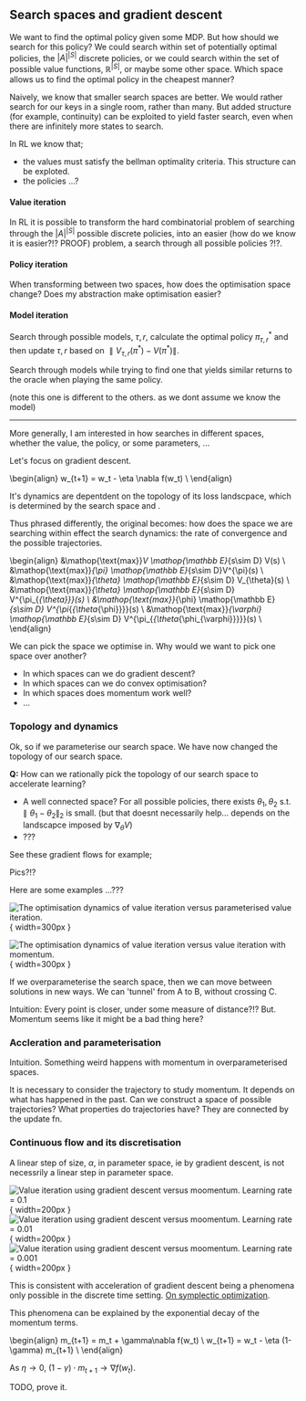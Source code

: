 ## Search spaces and gradient descent

We want to find the optimal policy given some MDP. But how should we search for this policy? We could search within set of potentially optimal policies, the $|A|^{|S|}$ discrete policies, or we could search within the set of possible value functions, $\mathbb R^{|S|}$, or maybe some other space. Which space allows us to find the optimal policy in the cheapest manner?

Naively, we know that smaller search spaces are better. We would rather search for our keys in a single room, rather than many. But added structure (for example, continuity) can be exploited to yield faster search, even when there are infinitely more states to search.

In RL we know that;
- the values must satisfy the bellman optimality criteria. This structure can be exploted.
- the policies ...?

#### Value iteration

In RL it is possible to transform the hard combinatorial problem of searching through the $|A|^{|S|}$ possible discrete policies, into an easier (how do we know it is easier?!? PROOF) problem, a search through all possible policies $?!?$.

#### Policy iteration

When transforming between two spaces, how does the optimisation space change?
Does my abstraction make optimisation easier?

#### Model iteration

Search through possible models, $\tau, r$, calculate the optimal policy $\pi^{* }_{\tau, r}$ and then update $\tau, r$ based on $\parallel V_{\tau, r}(\pi^{* }) - V(\pi^{* }) \parallel$.

Search through models while trying to find one that yields similar returns to the oracle when playing the same policy.

(note this one is different to the others. as we dont assume we know the model)

***

More generally, I am interested in how searches in different spaces, whether the value, the policy, or some parameters, ...

Let's focus on gradient descent.

\begin{align}
w_{t+1} = w_t - \eta \nabla f(w_t) \\
\end{align}

It's dynamics are depentdent on the topology of its loss landscpace, which is determined by the search space and .

Thus phrased differently, the original becomes: how does the space we are searching within effect the search dynamics: the rate of convergence and the possible trajectories.


\begin{align}
&\mathop{\text{max}}_V \mathop{\mathbb E}_{s\sim D} V(s) \\
&\mathop{\text{max}}_{\pi} \mathop{\mathbb E}_{s\sim D}V^{\pi}(s) \\
&\mathop{\text{max}}_{\theta} \mathop{\mathbb E}_{s\sim D} V_{\theta}(s) \\
&\mathop{\text{max}}_{\theta} \mathop{\mathbb E}_{s\sim D} V^{\pi_{_{\theta}}}(s) \\
&\mathop{\text{max}}_{\phi} \mathop{\mathbb E}_{s\sim D} V^{\pi_{_{\theta_{\phi}}}}(s) \\
&\mathop{\text{max}}_{\varphi} \mathop{\mathbb E}_{s\sim D} V^{\pi_{_{\theta_{\phi_{\varphi}}}}}(s) \\
\end{align}

We can pick the space we optimise in. Why would we want to pick one space over another?

- In which spaces can we do gradient descent?
- In which spaces can we do convex optimisation?
- In which spaces does momentum work well?
- ...

### Topology and dynamics

Ok, so if we parameterise our search space. We have now changed the topology of our search space.

__Q:__ How can we rationally pick the topology of our search space to accelerate learning?

- A well connected space? For all possible policies, there exists $\theta_1, \theta_2 \text{ s.t. } \parallel \theta_1- \theta_2\parallel_2$ is small. (but that doesnt necessarily help... depends on the landscapce imposed by $\nabla_{\theta} V$)
- ???


See these gradient flows for example;

Pics?!?

Here are some examples ...???

![The optimisation dynamics of value iteration versus parameterised value iteration.](../../pictures/figures/vi-vs-pvi.png){ width=300px }

![The optimisation dynamics of value iteration versus value iteration with momentum.](../../pictures/figures/vi_sgd-vs-vi_mom.png){ width=300px }

If we overparameterise the search space, then we can move between solutions in new ways. We can 'tunnel' from A to B, without crossing C.

Intuition: Every point is closer, under some measure of distance?!?
But. Momentum seems like it might be a bad thing here?

### Accleration and parameterisation

Intuition. Something weird happens with momentum in overparameterised spaces.

It is necessary to consider the trajectory to study momentum. It depends on what has happened in the past.
Can we construct a space of possible trajectories?
What properties do trajectories have? They are connected by the update fn.

### Continuous flow and its discretisation

A linear step of size, $\alpha$, in parameter space, ie by gradient descent, is not necessrily a linear step in parameter space.

<!-- ![The gradient field dV as a function of different learning. ](../../code/search_dynamics/figs/lr_limit_pvi.png){ width=300px } -->


![Value iteration using gradient descent versus moomentum. Learning rate = 0.1](../../pictures/figures/vi_sgd-vs-vi_mom_0.1.png){ width=200px }
![Value iteration using gradient descent versus moomentum. Learning rate = 0.01](../../pictures/figures/vi_sgd-vs-vi_mom_0.01.png){ width=200px }
![Value iteration using gradient descent versus moomentum. Learning rate = 0.001](../../pictures/figures/vi_sgd-vs-vi_mom_0.001.png){ width=200px }

This is consistent with acceleration of gradient descent being a phenomena only possible in the discrete time setting.
[On symplectic optimization](https://arxiv.org/abs/1802.03653).

This phenomena can be explained by the exponential decay of the momentum terms.

\begin{align}
m_{t+1} = m_t + \gamma\nabla f(w_t) \\
w_{t+1} = w_t - \eta (1-\gamma) m_{t+1} \\
\end{align}

As $\eta \to 0$, $(1-\gamma) \cdot m_{t+1} \to \nabla f(w_t)$.

TODO, prove it.
